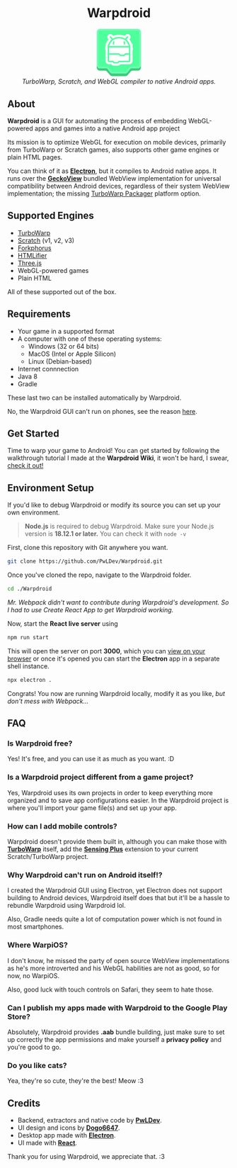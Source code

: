 <div align="center">
    <h1>Warpdroid</h1>
    <img src="./public/warpdroid.svg" width="100" /><br>
    <i>TurboWarp, Scratch, and WebGL compiler to native Android apps.</i>
</div>

## About
**Warpdroid** is a GUI for automating the process of embedding WebGL-powered apps and games into a native Android app project

Its mission is to optimize WebGL for execution on mobile devices, primarily from TurboWarp or Scratch games, also supports other game engines or plain HTML pages.

You can think of it as [**Electron**](https://electronjs.org), but it compiles to Android native apps.
It runs over the [**GeckoView**](https://mozilla.github.io/geckoview) bundled WebView implementation for universal compatibility between Android devices, regardless of their system WebView implementation; the missing [TurboWarp Packager](https://packager.turbowarp.org) platform option.

## Supported Engines
- [TurboWarp](https://turbowarp.org)
- [Scratch](https://scratch.mit.edu) (v1, v2, v3)
- [Forkphorus](https://forkphorus.github.io)
- [HTMLifier](https://sheeptester.github.io/htmlifier)
- [Three.js](https://threejs.org)
- WebGL-powered games
- Plain HTML

All of these supported out of the box.

## Requirements
- Your game in a supported format
- A computer with one of these operating systems:
    - Windows (32 or 64 bits)
    - MacOS (Intel or Apple Silicon)
    - Linux (Debian-based)
- Internet connnection
- Java 8 
- Gradle

These last two can be installed automatically by Warpdroid.

No, the Warpdroid GUI can't run on phones, see the reason [here](#why-cant-warpdroid-run-on-android-itself).

## Get Started
Time to warp your game to Android!
You can get started by following the walkthrough tutorial I made at the **Warpdroid Wiki**, it won't be hard, I swear, [check it out!](https://github.com/PwLDev/Warpdroid/wiki)

## Environment Setup
If you'd like to debug Warpdroid or modify its source you can set up your own environment.

> **Node.js** is required to debug Warpdroid.
> Make sure your Node.js version is **18.12.1 or later.**
> You can check it with `node -v`

First, clone this repository with Git anywhere you want.
```sh
git clone https://github.com/PwLDev/Warpdroid.git
```

Once you've cloned the repo, navigate to the Warpdroid folder.
```sh
cd ./Warpdroid
```
*Mr. Webpack didn't want to contribute during Warpdroid's development. So I had to use Create React App to get Warpdroid working.*

Now, start the **React live server** using

```sh
npm run start
```

This will open the server on port **3000**, which you can [view on your browser](http://localhost:3000) or once it's opened you can start the **Electron** app in a separate shell instance.

```sh
npx electron .
```

Congrats! You now are running Warpdroid locally, modify it as you like, *but don't mess with Webpack...*

## FAQ
### Is Warpdroid free?
Yes! It's free, and you can use it as much as you want. :D

### Is a Warpdroid project different from a game project?
Yes, Warpdroid uses its own projects in order to keep everything more organized and to save app configurations easier.
In the Warpdroid project is where you'll import your game file(s) and set up your app.

### How can I add mobile controls?
Warpdroid doesn't provide them built in, although you can make those with [**TurboWarp**](https://turbowarp.org) itself, add the [**Sensing Plus**](https://extensions.turbowarp.org/obviousAlexC/SensingPlus.js) extension to your current Scratch/TurboWarp project.

### Why Warpdroid can't run on Android itself!?
I created the Warpdroid GUI using Electron, yet Electron does not support building to Android devices, Warpdroid itself does that but it'll be a hassle to rebundle Warpdroid using Warpdroid lol.

Also, Gradle needs quite a lot of computation power which is not found in most smartphones.

### Where WarpiOS?
I don't know, he missed the party of open source WebView implementations as he's more introverted and his WebGL habilities are not as good, so for now, no WarpiOS.

Also, good luck with touch controls on Safari, they seem to hate those.

### Can I publish my apps made with Warpdroid to the Google Play Store?
Absolutely, Warpdroid provides **.aab** bundle building, just make sure to set up correctly the app permissions and make yourself a **privacy policy** and you're good to go.

### Do you like cats?
Yea, they're so cute, they're the best! Meow :3

## Credits
- Backend, extractors and native code by [**PwLDev**](https://github.com/PwLDev).
- UI design and icons by [**Dogo6647**](https://github.com/Dogo6647).
- Desktop app made with [**Electron**](https://electronjs.org).
- UI made with [**React**](https://react.dev).

Thank you for using Warpdroid, we appreciate that. :3